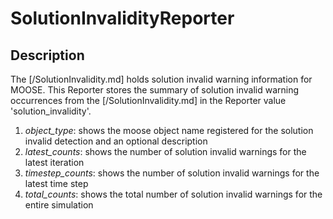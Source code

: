 # SolutionInvalidityReporter

## Description

The [/SolutionInvalidity.md] holds solution invalid warning information for MOOSE. This Reporter stores the summary of solution invalid warning occurrences from the [/SolutionInvalidity.md] in the Reporter value 'solution_invalidity'.

1. *object_type*: shows the moose object name registered for the solution invalid detection and an optional description
2. *latest_counts*: shows the number of solution invalid warnings for the latest iteration
3. *timestep_counts*: shows the number of solution invalid warnings for the latest time step
4. *total_counts*: shows the total number of solution invalid warnings for the entire simulation



